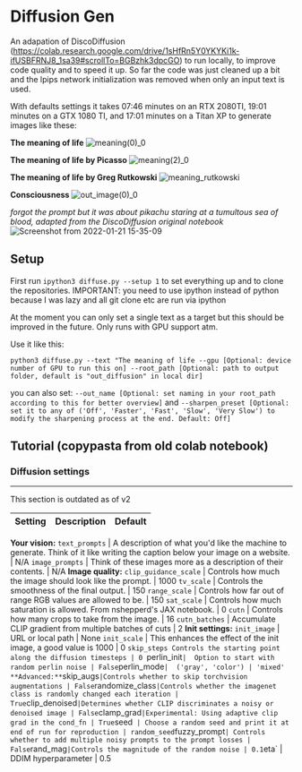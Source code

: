 # Diffusion Gen

An adapation of DiscoDiffusion (https://colab.research.google.com/drive/1sHfRn5Y0YKYKi1k-ifUSBFRNJ8_1sa39#scrollTo=BGBzhk3dpcGO) to run locally, to improve code quality and to speed it up. So far the code was just cleaned up a bit and the lpips network initialization was removed when only an input text is used.

With defaults settings it takes 07:46 minutes on an RTX 2080TI, 19:01 minutes on a GTX 1080 TI, and 17:01 minutes on a Titan XP to generate images like these:

**The meaning of life**
![meaning(0)_0](https://user-images.githubusercontent.com/19983153/150617587-0b1396bd-339f-4867-8a4a-c15bb75fd71a.png)


**The meaning of life by Picasso**
![meaning(2)_0](https://user-images.githubusercontent.com/19983153/150617599-4ceb2896-9aa1-4497-b7ad-80c488f68938.png)


**The meaning of life by Greg Rutkowski**
![meaning_rutkowski](https://user-images.githubusercontent.com/19983153/150616859-0630e090-d737-4ced-9893-4a2c9937a949.png)

**Consciousness**
![out_image(0)_0](https://user-images.githubusercontent.com/19983153/150617545-1048b160-084c-4854-adc3-6afb13731fdf.png)



<!-- **Looking back** -->
<!-- ![looking_back](https://user-images.githubusercontent.com/19983153/150616381-d0a9f581-3fc7-47a7-86b2-2f415a1d847d.png) -->

*forgot the prompt but it was about pikachu staring at a tumultous sea of blood, adapted from the DiscoDiffusion original notebook*
![Screenshot from 2022-01-21 15-35-09](https://user-images.githubusercontent.com/19983153/150616643-54436dbc-1e38-4127-b0dd-f0097470ae0f.png)


## Setup

First run `ipython3 diffuse.py --setup 1` to set everything up and to clone the repositories. IMPORTANT: you need to use ipython instead of python because I was lazy and all git clone etc are run via ipython

At the moment you can only set a single text as a target but this should be improved in the future. Only runs with GPU support atm.

Use it like this:

```
python3 diffuse.py --text "The meaning of life --gpu [Optional: device number of GPU to run this on] --root_path [Optional: path to output folder, default is "out_diffusion" in local dir]
```

you can also set: `--out_name [Optional: set naming in your root_path according to this for better overview]` and `--sharpen_preset [Optional: set it to any of ('Off', 'Faster', 'Fast', 'Slow', 'Very Slow') to modify the sharpening process at the end. Default: Off]`

## Tutorial (copypasta from old colab notebook)

### **Diffusion settings**
 ---
 
 This section is outdated as of v2
 
 Setting | Description | Default
 --- | --- | ---
 **Your vision:**
 `text_prompts` | A description of what you'd like the machine to generate. Think of it like writing the caption below your image on a website. | N/A
 `image_prompts` | Think of these images more as a description of their contents. | N/A
 **Image quality:**
 `clip_guidance_scale`  | Controls how much the image should look like the prompt. | 1000
 `tv_scale` |  Controls the smoothness of the final output. | 150
 `range_scale` |  Controls how far out of range RGB values are allowed to be. | 150
 `sat_scale` | Controls how much saturation is allowed. From nshepperd's JAX notebook. | 0
 `cutn` | Controls how many crops to take from the image. | 16
 `cutn_batches` | Accumulate CLIP gradient from multiple batches of cuts  | 2
 **Init settings:**
 `init_image` |   URL or local path | None
 `init_scale` |  This enhances the effect of the init image, a good value is 1000 | 0
 `skip_steps Controls the starting point along the diffusion timesteps | 0
 `perlin_init` |  Option to start with random perlin noise | False
 `perlin_mode` |  ('gray', 'color') | 'mixed'
 **Advanced:**
 `skip_augs` |Controls whether to skip torchvision augmentations | False
 `randomize_class` |Controls whether the imagenet class is randomly changed each iteration | True
 `clip_denoised` |Determines whether CLIP discriminates a noisy or denoised image | False
 `clamp_grad` |Experimental: Using adaptive clip grad in the cond_fn | True
 `seed`  | Choose a random seed and print it at end of run for reproduction | random_seed
 `fuzzy_prompt` | Controls whether to add multiple noisy prompts to the prompt losses | False
 `rand_mag` |Controls the magnitude of the random noise | 0.1
 `eta` | DDIM hyperparameter | 0.5
